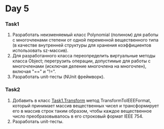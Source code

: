 # Day 5
 
### Task1
1. Разработать неизменяемый класс Polynomial (полином) для работы с многочленами степени от одной переменной вещественного типа (в качестве внутренней структуры для хранения коэффициентов использовать sz-массив). 
2. Для разработанного класса переопределить виртуальные методы класса Object; перегрузить операции, допустимые для работы с многочленами (исключая деление многочлена на многочлен), включая "==" и "!=". 
3. Разработать unit-тесты (NUnit фреймворк).

### Task2
1. Добавить в класс [Task1.Transform](http://example.com/https://github.com/HannaZhuravskaya/NET.2018.Zhuravskaya/tree/master/NET1.A.2018.Zhuravskaya.04) метод TransformToIEEEFormat, который принимает массив вещественных чисел и трансформирует его в массив строк таким образом, чтобы каждое вещественное число преобразовывалось в его строковый формат IEEE 754.
2. Разработать unit-тесты.
